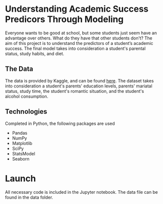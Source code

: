 # Understanding Academic Success Predicors Through Modeling

Everyone wants to be good at school, but some students just seem have an advantage over others. What do they have that other students don't? The aim of this project is to understand the predictors of a student’s academic success. The final model takes into consideration a student's parental status, study habits, and diet. 

## The Data

The data is provided by Kaggle, and can be found [here](https://www.kaggle.com/uciml/student-alcohol-consumption). The dataset takes into consideration a student's parents' education levels, parents' mariatal status, study time, the student's romantic situation, and the student's alcohol consumption. 

## Technologies

Completed in Python, the following packages are used
 - Pandas
 - NumPy
 - Matplotlib
 - SciPy
 - StatsModel
 - Seaborn
 
# Launch

All necessary code is included in the Jupyter notebook. The data file can be found in the data folder. 
